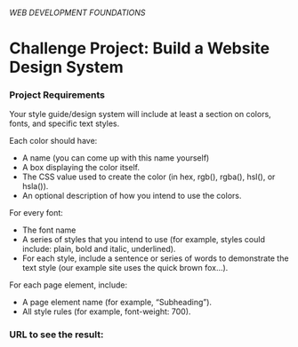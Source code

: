 ###### WEB DEVELOPMENT FOUNDATIONS

# Challenge Project: Build a Website Design System
### Project Requirements

Your style guide/design system will include at least a section on colors, fonts, and specific text styles.


Each color should have:

- A name (you can come up with this name yourself)
- A box displaying the color itself.
- The CSS value used to create the color (in hex, rgb(), rgba(), hsl(), or hsla()).
- An optional description of how you intend to use the colors.

For every font:

- The font name
- A series of styles that you intend to use (for example, styles could include: plain, bold and italic, underlined).
- For each style, include a sentence or series of words to demonstrate the text style (our example site uses the quick brown fox…).

For each page element, include:

- A page element name (for example, “Subheading”).
- All style rules (for example, font-weight: 700).

### URL to see the result:
